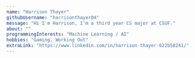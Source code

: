 ```yaml
---
name: "Harrison Thayer"
githubUsername: "harrisonthayer04"
message: "Hi I'm Harrison, I'm a third year CS major at CSUF."
about: ""
programmingInterests: "Machine Learning / AI"
hobbies: "Gaming, Working Out"
extraLink: "https://www.linkedin.com/in/harrison-thayer-622b58241/"
---
```

